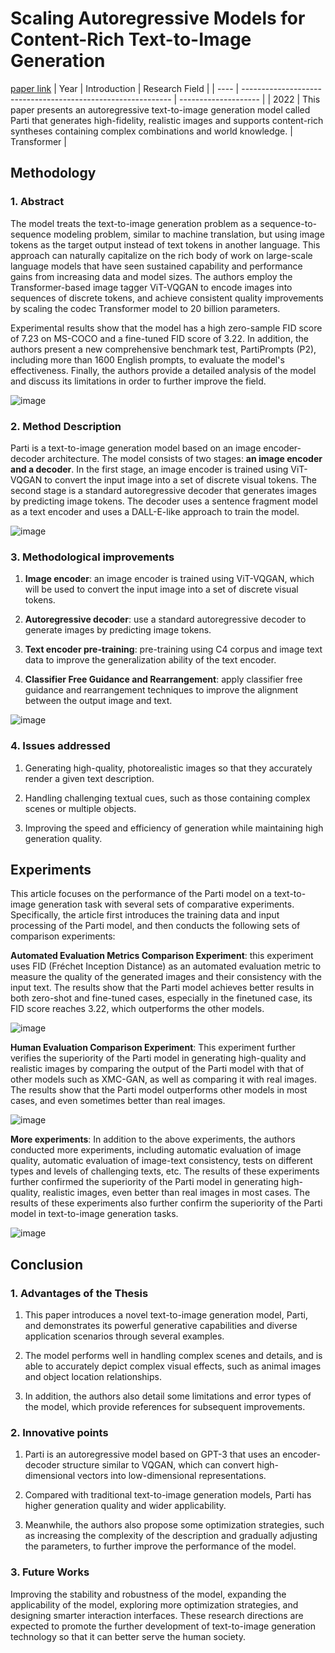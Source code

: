 # Scaling Autoregressive Models for Content-Rich Text-to-Image Generation
[paper link](https://arxiv.org/pdf/2206.10789) 
| Year | Introduction                                                         | Research Field                 |
| ---- | ------------------------------------------------------------ | -------------------- |
| 2022 | This paper presents an autoregressive text-to-image generation model called Parti that generates high-fidelity, realistic images and supports content-rich syntheses containing complex combinations and world knowledge.         | Transformer          |

## Methodology

### 1. Abstract
The model treats the text-to-image generation problem as a sequence-to-sequence modeling problem, similar to machine translation, but using image tokens as the target output instead of text tokens in another language. This approach can naturally capitalize on the rich body of work on large-scale language models that have seen sustained capability and performance gains from increasing data and model sizes. The authors employ the Transformer-based image tagger ViT-VQGAN to encode images into sequences of discrete tokens, and achieve consistent quality improvements by scaling the codec Transformer model to 20 billion parameters. 

Experimental results show that the model has a high zero-sample FID score of 7.23 on MS-COCO and a fine-tuned FID score of 3.22. In addition, the authors present a new comprehensive benchmark test, PartiPrompts (P2), including more than 1600 English prompts, to evaluate the model's effectiveness. Finally, the authors provide a detailed analysis of the model and discuss its limitations in order to further improve the field.

![image](https://github.com/user-attachments/assets/e4b19f53-e263-4563-b3b9-fdd9dd1030b7)

### 2. Method Description 
Parti is a text-to-image generation model based on an image encoder-decoder architecture. The model consists of two stages: **an image encoder and a decoder**. In the first stage, an image encoder is trained using ViT-VQGAN to convert the input image into a set of discrete visual tokens. The second stage is a standard autoregressive decoder that generates images by predicting image tokens. The decoder uses a sentence fragment model as a text encoder and uses a DALL-E-like approach to train the model.

![image](https://github.com/user-attachments/assets/d45bf8ba-1151-4468-892b-74f3ff60f3e4)

### 3. Methodological improvements
  1. **Image encoder**: an image encoder is trained using ViT-VQGAN, which will be used to convert the input image into a set of discrete visual tokens.
  
  2. **Autoregressive decoder**: use a standard autoregressive decoder to generate images by predicting image tokens.
  
  3. **Text encoder pre-training**: pre-training using C4 corpus and image text data to improve the generalization ability of the text encoder.
 
  4. **Classifier Free Guidance and Rearrangement**: apply classifier free guidance and rearrangement techniques to improve the alignment between the output image and text.

  ![image](https://github.com/user-attachments/assets/ffce7e30-4dc3-4519-8a24-6be3a74aec3d)
   
### 4. Issues addressed 
  1. Generating high-quality, photorealistic images so that they accurately render a given text description.
  
  2. Handling challenging textual cues, such as those containing complex scenes or multiple objects.
  
  3. Improving the speed and efficiency of generation while maintaining high generation quality.

## Experiments
This article focuses on the performance of the Parti model on a text-to-image generation task with several sets of comparative experiments. Specifically, the article first introduces the training data and input processing of the Parti model, and then conducts the following sets of comparison experiments:

**Automated Evaluation Metrics Comparison Experiment**: this experiment uses FID (Fréchet Inception Distance) as an automated evaluation metric to measure the quality of the generated images and their consistency with the input text. The results show that the Parti model achieves better results in both zero-shot and fine-tuned cases, especially in the finetuned case, its FID score reaches 3.22, which outperforms the other models.

![image](https://github.com/user-attachments/assets/d3cda5ea-f7c7-44f2-ba5c-f9e9f4db9e38)

**Human Evaluation Comparison Experiment**: This experiment further verifies the superiority of the Parti model in generating high-quality and realistic images by comparing the output of the Parti model with that of other models such as XMC-GAN, as well as comparing it with real images. The results show that the Parti model outperforms other models in most cases, and even sometimes better than real images.

![image](https://github.com/user-attachments/assets/5ee996f0-d023-4cd7-ac8d-a2442a58268d)

**More experiments**: In addition to the above experiments, the authors conducted more experiments, including automatic evaluation of image quality, automatic evaluation of image-text consistency, tests on different types and levels of challenging texts, etc. The results of these experiments further confirmed the superiority of the Parti model in generating high-quality, realistic images, even better than real images in most cases. The results of these experiments also further confirm the superiority of the Parti model in text-to-image generation tasks. 

![image](https://github.com/user-attachments/assets/cf8241c6-85b4-4136-9537-274e6cb03d31)

## Conclusion

### 1. Advantages of the Thesis
  1. This paper introduces a novel text-to-image generation model, Parti, and demonstrates its powerful generative capabilities and diverse application scenarios through several examples.
  
  2. The model performs well in handling complex scenes and details, and is able to accurately depict complex visual effects, such as animal images and object location relationships.
  
  3. In addition, the authors also detail some limitations and error types of the model, which provide references for subsequent improvements.

### 2. Innovative points
  1. Parti is an autoregressive model based on GPT-3 that uses an encoder-decoder structure similar to VQGAN, which can convert high-dimensional vectors into low-dimensional representations.
  
  2. Compared with traditional text-to-image generation models, Parti has higher generation quality and wider applicability.
  
  3.  Meanwhile, the authors also propose some optimization strategies, such as increasing the complexity of the description and gradually adjusting the parameters, to further improve the performance of the model.

### 3. Future Works
Improving the stability and robustness of the model, expanding the applicability of the model, exploring more optimization strategies, and designing smarter interaction interfaces. These research directions are expected to promote the further development of text-to-image generation technology so that it can better serve the human society.   
